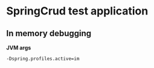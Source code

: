 # SpringCrud test application

## In memory debugging

**JVM args**

```
-Dspring.profiles.active=im
```